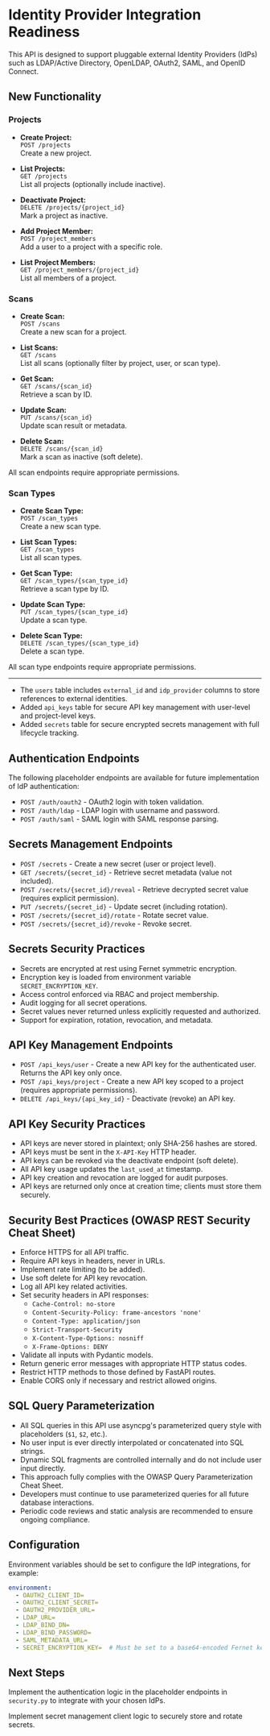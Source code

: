 # Identity Provider Integration Readiness

This API is designed to support pluggable external Identity Providers (IdPs) such as LDAP/Active Directory, OpenLDAP, OAuth2, SAML, and OpenID Connect.

## New Functionality

### Projects

- **Create Project:**  
  `POST /projects`  
  Create a new project.

- **List Projects:**  
  `GET /projects`  
  List all projects (optionally include inactive).

- **Deactivate Project:**  
  `DELETE /projects/{project_id}`  
  Mark a project as inactive.

- **Add Project Member:**  
  `POST /project_members`  
  Add a user to a project with a specific role.

- **List Project Members:**  
  `GET /project_members/{project_id}`  
  List all members of a project.

### Scans

- **Create Scan:**  
  `POST /scans`  
  Create a new scan for a project.

- **List Scans:**  
  `GET /scans`  
  List all scans (optionally filter by project, user, or scan type).

- **Get Scan:**  
  `GET /scans/{scan_id}`  
  Retrieve a scan by ID.

- **Update Scan:**  
  `PUT /scans/{scan_id}`  
  Update scan result or metadata.

- **Delete Scan:**  
  `DELETE /scans/{scan_id}`  
  Mark a scan as inactive (soft delete).

All scan endpoints require appropriate permissions.

### Scan Types

- **Create Scan Type:**  
  `POST /scan_types`  
  Create a new scan type.

- **List Scan Types:**  
  `GET /scan_types`  
  List all scan types.

- **Get Scan Type:**  
  `GET /scan_types/{scan_type_id}`  
  Retrieve a scan type by ID.

- **Update Scan Type:**  
  `PUT /scan_types/{scan_type_id}`  
  Update a scan type.

- **Delete Scan Type:**  
  `DELETE /scan_types/{scan_type_id}`  
  Delete a scan type.

All scan type endpoints require appropriate permissions.

---

- The `users` table includes `external_id` and `idp_provider` columns to store references to external identities.
- Added `api_keys` table for secure API key management with user-level and project-level keys.
- Added `secrets` table for secure encrypted secrets management with full lifecycle tracking.

## Authentication Endpoints

The following placeholder endpoints are available for future implementation of IdP authentication:

- `POST /auth/oauth2` - OAuth2 login with token validation.
- `POST /auth/ldap` - LDAP login with username and password.
- `POST /auth/saml` - SAML login with SAML response parsing.

## Secrets Management Endpoints

- `POST /secrets` - Create a new secret (user or project level).
- `GET /secrets/{secret_id}` - Retrieve secret metadata (value not included).
- `POST /secrets/{secret_id}/reveal` - Retrieve decrypted secret value (requires explicit permission).
- `PUT /secrets/{secret_id}` - Update secret (including rotation).
- `POST /secrets/{secret_id}/rotate` - Rotate secret value.
- `POST /secrets/{secret_id}/revoke` - Revoke secret.

## Secrets Security Practices

- Secrets are encrypted at rest using Fernet symmetric encryption.
- Encryption key is loaded from environment variable `SECRET_ENCRYPTION_KEY`.
- Access control enforced via RBAC and project membership.
- Audit logging for all secret operations.
- Secret values never returned unless explicitly requested and authorized.
- Support for expiration, rotation, revocation, and metadata.

## API Key Management Endpoints

- `POST /api_keys/user` - Create a new API key for the authenticated user. Returns the API key only once.
- `POST /api_keys/project` - Create a new API key scoped to a project (requires appropriate permissions).
- `DELETE /api_keys/{api_key_id}` - Deactivate (revoke) an API key.

## API Key Security Practices

- API keys are never stored in plaintext; only SHA-256 hashes are stored.
- API keys must be sent in the `X-API-Key` HTTP header.
- API keys can be revoked via the deactivate endpoint (soft delete).
- All API key usage updates the `last_used_at` timestamp.
- API key creation and revocation are logged for audit purposes.
- API keys are returned only once at creation time; clients must store them securely.

## Security Best Practices (OWASP REST Security Cheat Sheet)

- Enforce HTTPS for all API traffic.
- Require API keys in headers, never in URLs.
- Implement rate limiting (to be added).
- Use soft delete for API key revocation.
- Log all API key related activities.
- Set security headers in API responses:
  - `Cache-Control: no-store`
  - `Content-Security-Policy: frame-ancestors 'none'`
  - `Content-Type: application/json`
  - `Strict-Transport-Security`
  - `X-Content-Type-Options: nosniff`
  - `X-Frame-Options: DENY`
- Validate all inputs with Pydantic models.
- Return generic error messages with appropriate HTTP status codes.
- Restrict HTTP methods to those defined by FastAPI routes.
- Enable CORS only if necessary and restrict allowed origins.

## SQL Query Parameterization

- All SQL queries in this API use asyncpg's parameterized query style with placeholders (`$1`, `$2`, etc.).
- No user input is ever directly interpolated or concatenated into SQL strings.
- Dynamic SQL fragments are controlled internally and do not include user input directly.
- This approach fully complies with the OWASP Query Parameterization Cheat Sheet.
- Developers must continue to use parameterized queries for all future database interactions.
- Periodic code reviews and static analysis are recommended to ensure ongoing compliance.

## Configuration

Environment variables should be set to configure the IdP integrations, for example:

```yaml
environment:
  - OAUTH2_CLIENT_ID=
  - OAUTH2_CLIENT_SECRET=
  - OAUTH2_PROVIDER_URL=
  - LDAP_URL=
  - LDAP_BIND_DN=
  - LDAP_BIND_PASSWORD=
  - SAML_METADATA_URL=
  - SECRET_ENCRYPTION_KEY=  # Must be set to a base64-encoded Fernet key
```

## Next Steps

Implement the authentication logic in the placeholder endpoints in `security.py` to integrate with your chosen IdPs.

Implement secret management client logic to securely store and rotate secrets.

````
